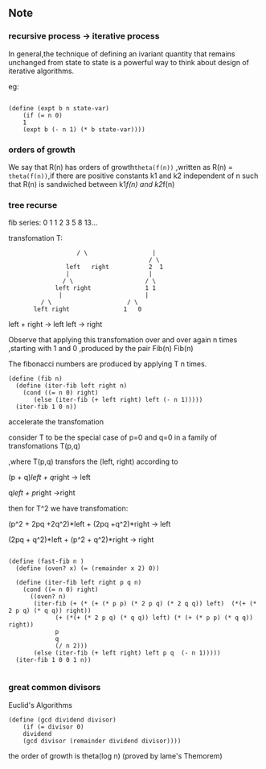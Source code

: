 
## Note  


###  recursive process -> iterative process  

In general,the technique of defining an ivariant quantity that remains unchanged from state to state is a powerful way to think about design of iterative algorithms.

eg:  
```

(define (expt b n state-var)
	(if (= n 0)
	1
	(expt b (- n 1) (* b state-var))))
```


### orders of growth  

 We say that R(n) has orders of growth```theta(f(n))``` ,written as R(n) = ``` theta(f(n))```,if there are positive constants k1 and k2 independent of n such that R(n) is sandwiched  between k1*f(n) and k2*f(n)

### tree recurse

fib series: 0 1 1 2 3 5 8 13...

transfomation T:
```                 |
                   / \                  |
                                       / \
                left   right           2  1
                |                      |
               / \                    / \
             left right               1 1
              |                       |
	     / \                     / \
	   left right               1   0
```

left + right -> left
left         -> right


Observe that applying this transfomation over and over again n times ,starting with 1 and 0 ,produced by the pair Fib(n) Fib(n)

The fibonacci numbers are produced by applying T n times.

```
(define (fib n)
  (define (iter-fib left right n)
    (cond ((= n 0) right)
	   (else (iter-fib (+ left right) left (- n 1)))))
  (iter-fib 1 0 n))

```

accelerate the transfomation

consider T to be the special case of p=0 and q=0 in a family of transfomations T(p,q)

,where T(p,q) transfors the (left, right) according to

(p + q)*left + q*right -> left

q*left + p*right ->right

then for T^2 we have transfomation:

(p^2 + 2pq +2q^2)*left + (2pq +q^2)*right -> left

(2pq + q^2)*left + (p^2 + q^2)*right -> right

```

(define (fast-fib n )
  (define (oven? x) (= (remainder x 2) 0))
  
  (define (iter-fib left right p q n)
    (cond ((= n 0) right)
	  ((oven? n)
	   (iter-fib (+ (* (+ (* p p) (* 2 p q) (* 2 q q)) left)  (*(+ (* 2 p q) (* q q)) right))
		     (+ (*(+ (* 2 p q) (* q q)) left) (* (+ (* p p) (* q q)) right))
		     p
		     q
		     (/ n 2)))
	   (else (iter-fib (+ left right) left p q  (- n 1)))))
  (iter-fib 1 0 0 1 n))


```
### great common divisors

Euclid's Algorithms
```
(define (gcd dividend divisor)
	(if (= divisor 0)
	dividend
	(gcd divisor (remainder dividend divisor))))

```
the order of growth is theta(log n) (proved by lame's Themorem)
